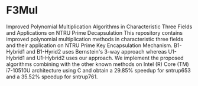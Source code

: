 # F3Mul
Improved Polynomial Multiplication Algorithms in Characteristic Three Fields and Applications on  NTRU Prime Decapsulation
This repository contains improved polynomial multiplication methods in characteristic three fields and their application on NTRU Prime Key Encapsulation Mechanism.
B1-Hybrid1 and B1-Hyrid2 uses Bernstein's 3-way approach whereas U1-Hybrid1 and U1-Hybrid2 uses our approach. We implement the proposed algorithms combining with 
the other known methods on Intel (R) Core (TM) i7-10510U architecture using C and obtain a 29.85% speedup for sntrup653 and a 35.52% speedup for sntrup761.
